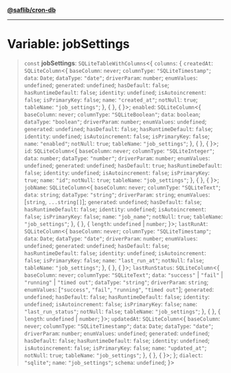 [**@saflib/cron-db**](../../../../index.md)

***

# Variable: jobSettings

> `const` **jobSettings**: `SQLiteTableWithColumns`\<\{ `columns`: \{ `createdAt`: `SQLiteColumn`\<\{ `baseColumn`: `never`; `columnType`: `"SQLiteTimestamp"`; `data`: `Date`; `dataType`: `"date"`; `driverParam`: `number`; `enumValues`: `undefined`; `generated`: `undefined`; `hasDefault`: `false`; `hasRuntimeDefault`: `false`; `identity`: `undefined`; `isAutoincrement`: `false`; `isPrimaryKey`: `false`; `name`: `"created_at"`; `notNull`: `true`; `tableName`: `"job_settings"`; \}, \{ \}, \{ \}\>; `enabled`: `SQLiteColumn`\<\{ `baseColumn`: `never`; `columnType`: `"SQLiteBoolean"`; `data`: `boolean`; `dataType`: `"boolean"`; `driverParam`: `number`; `enumValues`: `undefined`; `generated`: `undefined`; `hasDefault`: `false`; `hasRuntimeDefault`: `false`; `identity`: `undefined`; `isAutoincrement`: `false`; `isPrimaryKey`: `false`; `name`: `"enabled"`; `notNull`: `true`; `tableName`: `"job_settings"`; \}, \{ \}, \{ \}\>; `id`: `SQLiteColumn`\<\{ `baseColumn`: `never`; `columnType`: `"SQLiteInteger"`; `data`: `number`; `dataType`: `"number"`; `driverParam`: `number`; `enumValues`: `undefined`; `generated`: `undefined`; `hasDefault`: `true`; `hasRuntimeDefault`: `false`; `identity`: `undefined`; `isAutoincrement`: `false`; `isPrimaryKey`: `true`; `name`: `"id"`; `notNull`: `true`; `tableName`: `"job_settings"`; \}, \{ \}, \{ \}\>; `jobName`: `SQLiteColumn`\<\{ `baseColumn`: `never`; `columnType`: `"SQLiteText"`; `data`: `string`; `dataType`: `"string"`; `driverParam`: `string`; `enumValues`: \[`string`, `...string[]`\]; `generated`: `undefined`; `hasDefault`: `false`; `hasRuntimeDefault`: `false`; `identity`: `undefined`; `isAutoincrement`: `false`; `isPrimaryKey`: `false`; `name`: `"job_name"`; `notNull`: `true`; `tableName`: `"job_settings"`; \}, \{ \}, \{ `length`: `undefined` \| `number`; \}\>; `lastRunAt`: `SQLiteColumn`\<\{ `baseColumn`: `never`; `columnType`: `"SQLiteTimestamp"`; `data`: `Date`; `dataType`: `"date"`; `driverParam`: `number`; `enumValues`: `undefined`; `generated`: `undefined`; `hasDefault`: `false`; `hasRuntimeDefault`: `false`; `identity`: `undefined`; `isAutoincrement`: `false`; `isPrimaryKey`: `false`; `name`: `"last_run_at"`; `notNull`: `false`; `tableName`: `"job_settings"`; \}, \{ \}, \{ \}\>; `lastRunStatus`: `SQLiteColumn`\<\{ `baseColumn`: `never`; `columnType`: `"SQLiteText"`; `data`: `"success"` \| `"fail"` \| `"running"` \| `"timed out"`; `dataType`: `"string"`; `driverParam`: `string`; `enumValues`: \[`"success"`, `"fail"`, `"running"`, `"timed out"`\]; `generated`: `undefined`; `hasDefault`: `false`; `hasRuntimeDefault`: `false`; `identity`: `undefined`; `isAutoincrement`: `false`; `isPrimaryKey`: `false`; `name`: `"last_run_status"`; `notNull`: `false`; `tableName`: `"job_settings"`; \}, \{ \}, \{ `length`: `undefined` \| `number`; \}\>; `updatedAt`: `SQLiteColumn`\<\{ `baseColumn`: `never`; `columnType`: `"SQLiteTimestamp"`; `data`: `Date`; `dataType`: `"date"`; `driverParam`: `number`; `enumValues`: `undefined`; `generated`: `undefined`; `hasDefault`: `false`; `hasRuntimeDefault`: `false`; `identity`: `undefined`; `isAutoincrement`: `false`; `isPrimaryKey`: `false`; `name`: `"updated_at"`; `notNull`: `true`; `tableName`: `"job_settings"`; \}, \{ \}, \{ \}\>; \}; `dialect`: `"sqlite"`; `name`: `"job_settings"`; `schema`: `undefined`; \}\>
